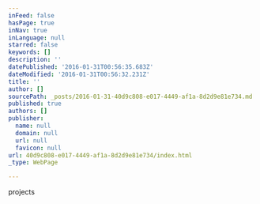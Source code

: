 ```yaml
---
inFeed: false
hasPage: true
inNav: true
inLanguage: null
starred: false
keywords: []
description: ''
datePublished: '2016-01-31T00:56:35.683Z'
dateModified: '2016-01-31T00:56:32.231Z'
title: ''
author: []
sourcePath: _posts/2016-01-31-40d9c808-e017-4449-af1a-8d2d9e81e734.md
published: true
authors: []
publisher:
  name: null
  domain: null
  url: null
  favicon: null
url: 40d9c808-e017-4449-af1a-8d2d9e81e734/index.html
_type: WebPage

---
```

projects
